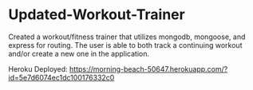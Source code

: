 # Updated-Workout-Trainer
Created a workout/fitness trainer that utilizes mongodb, mongoose, and express for routing.  The user is able to both track a continuing workout and/or create a new one in the application.


Heroku Deployed: https://morning-beach-50647.herokuapp.com/?id=5e7d6074ec1dc100176332c0
